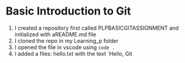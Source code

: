 # Basic Introduction to Git
 1. I created a repository first called PLPBASICGITASSIGNMENT and initialized with aREADME.md file
 2. I cloned the repo in my Learning_p folder
 3. I opened the file in vscode using `code .`
 4. I added a files: hello.txt with the text `Hello, Git